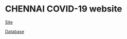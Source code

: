 CHENNAI COVID-19 website
======================
[Site](https://elseasama.github.io/covid19chennai/)

[Database](https://docs.google.com/spreadsheets/d/1-SUs7yJeJzYQMNbH6ERPReV0ua9bDHZtb_uHqbEPeI8/edit?usp=sharing)
  



